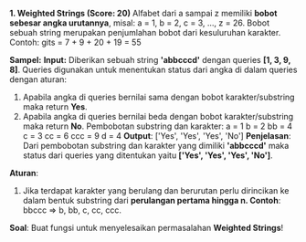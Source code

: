 **1. Weighted Strings (Score: 20)**
Alfabet dari a sampai z memiliki **bobot sebesar angka urutannya**, misal: a = 1, b = 2, c = 3, ..., z = 26. Bobot sebuah string merupakan penjumlahan bobot dari kesuluruhan karakter. 
Contoh: gits = 7 + 9 + 20 + 19 = 55

**Sampel:**
**Input:**
Diberikan sebuah string **'abbcccd'** dengan queries **[1, 3, 9, 8]**. Queries digunakan untuk menentukan status dari angka di dalam queries dengan aturan:
1. Apabila angka di queries bernilai sama dengan bobot karakter/substring maka return **Yes**.
2. Apabila angka di queries bernilai beda dengan bobot karakter/substring maka return **No**.
Pembobotan substring dan karakter:
a = 1
b = 2
bb = 4
c = 3
cc = 6
ccc = 9
d = 4 
**Output**: ['Yes', 'Yes', 'Yes', 'No']
**Penjelasan**: Dari pembobotan substring dan karakter yang dimiliki **'abbcccd'** maka status dari queries yang ditentukan yaitu **['Yes', 'Yes', 'Yes', 'No']**.

**Aturan**:
1. Jika terdapat karakter yang berulang dan berurutan perlu dirincikan ke dalam bentuk substring dari **perulangan pertama hingga n. Contoh**: bbccc => b, bb, c, cc, ccc. 

**Soal**: 
Buat fungsi untuk menyelesaikan permasalahan **Weighted Strings**!